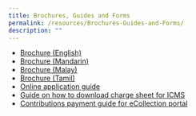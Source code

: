 ```yaml
---
title: Brochures, Guides and Forms
permalink: /resources/Brochures-Guides-and-Forms/
description: ""
---
```

* [Brochure (English)](/files/Brochure.pdf)
* [Brochure (Mandarin)](/files/PDO%20Brochure%20(Mandarin).pdf)
* [Brochure (Malay)](/files/Brochure%20(Malay).pdf)
* [Brochure (Tamil)](/files/PDO%20Brochure.pdf)
* [Online application guide](/files/Online%20application%20guide.pdf)
* [Guide on how to download charge sheet for ICMS](/files/Guide%20on%20how%20to%20download%20charge%20sheet%20for%20ICMS.pdf)
* [Contributions payment guide for eCollection portal](/files/Contributions%20payment%20guide%20for%20eCollection%20portal.pdf)